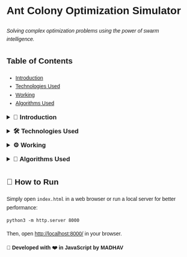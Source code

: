 <!DOCTYPE html>
<html lang="en">
<head>
    <meta charset="UTF-8">
    <meta name="viewport" content="width=device-width, initial-scale=1.0">
    <title>Ant Colony Optimization Simulator - README</title>
    <style>
        body { font-family: Arial, sans-serif; line-height: 1.6; }
        .container { max-width: 800px; margin: auto; padding: 20px; }
        details { margin-bottom: 10px; }
        summary { font-size: 1.2em; font-weight: bold; cursor: pointer; }
    </style>
</head>
<body>
    <div class="container">
        <h1>Ant Colony Optimization Simulator</h1>
        <p><em>Solving complex optimization problems using the power of swarm intelligence.</em></p>
        <h2>Table of Contents</h2>
        <ul>
            <li><a href="#introduction">Introduction</a></li>
            <li><a href="#technologies">Technologies Used</a></li>
            <li><a href="#working">Working</a></li>
            <li><a href="#algorithms">Algorithms Used</a></li>
        </ul>
        <details>
            <summary id="introduction">📌 Introduction</summary>
            <p>The <strong>Ant Colony Optimization Simulator</strong> is a web-based tool that simulates the behavior of ants to solve optimization problems such as the <strong>Traveling Salesman Problem (TSP)</strong>. It visualizes how artificial ants traverse paths, deposit pheromones, and iteratively improve solutions to find the shortest route between multiple nodes.</p>
        </details>
        <details>
            <summary id="technologies">🛠️ Technologies Used</summary>
            <ul>
                <li><strong>Frontend:</strong> HTML, CSS, JavaScript</li>
                <li><strong>Visualization:</strong> Fabric.js for rendering nodes and paths</li>
                <li><strong>Data Handling:</strong> CSV parsing for node coordinates</li>
                <li><strong>Graph Plotting:</strong> Chart.js for real-time distance tracking</li>
                <li><strong>Utilities:</strong> Various JavaScript helper functions for algorithm implementation</li>
            </ul>
        </details>
        <details>
            <summary id="working">⚙️ Working</summary>
            <ol>
                <li><strong>User Input:</strong> Nodes (locations) are added manually or loaded via CSV files.</li>
                <li><strong>Simulation Start:</strong> Ants move between nodes based on pheromone trails and heuristic information.</li>
                <li><strong>Pheromone Update:</strong> After each iteration, pheromones evaporate and get reinforced on shorter paths.</li>
                <li><strong>Path Optimization:</strong> The algorithm refines the path selection over multiple generations.</li>
                <li><strong>Visualization:</strong> Real-time graphs display the shortest distance and the evolution of solutions.</li>
            </ol>
        </details>
        <details>
            <summary id="algorithms">📌 Algorithms Used</summary>
            <ul>
                <li><strong>Ant System (AS):</strong> All ants deposit pheromones equally, reinforcing shorter paths.</li>
                <li><strong>Ant Colony System (ACS):</strong> Uses pseudo-random proportional selection to balance exploration and exploitation.</li>
                <li><strong>Random System:</strong> Implements purely random movement to compare against structured ACO methods.</li>
            </ul>
        </details>
        <h2>🔗 How to Run</h2>
        <p>Simply open <code>index.html</code> in a web browser or run a local server for better performance:</p>
        <pre><code>python3 -m http.server 8000</code></pre>
        <p>Then, open <a href="http://localhost:8000/" target="_blank">http://localhost:8000/</a> in your browser.</p>
        <p>🔗 <strong>Developed with ❤️ in JavaScript by MADHAV </strong></p>
    </div>
</body>
</html>

